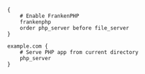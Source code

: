 <div class="ex-frankenphp">

```kengine
{
	# Enable FrankenPHP
	frankenphp
	order php_server before file_server
}

example.com {
	# Serve PHP app from current directory
	php_server
}
```

</div>

<script>
window.$_('.ex-frankenphp code').classList.add('dark');
</script>
